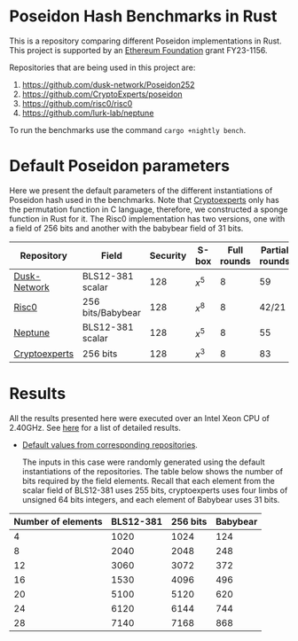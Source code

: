 # Poseidon Hash Benchmarks in Rust
This is a repository comparing different Poseidon implementations in Rust. This project is supported by an [Ethereum Foundation](https://ethereum.foundation/) grant FY23-1156.

Repositories that are being used in this project are:
1. https://github.com/dusk-network/Poseidon252
2. https://github.com/CryptoExperts/poseidon
3. https://github.com/risc0/risc0 
4. https://github.com/lurk-lab/neptune

To run the benchmarks use the command `cargo +nightly bench`.

# Default Poseidon parameters

Here we present the default parameters of the different instantiations of Poseidon hash used in the benchmarks. Note that [Cryptoexperts](https://github.com/CryptoExperts/poseidon) only has the permutation function in C language, therefore, we constructed a sponge function in Rust for it. The Risc0 implementation has two versions, one with a field of 256 bits and another with the babybear field of 31 bits.


| Repository   | Field | Security | S-box | Full rounds | Partial rounds| Width|
| -------------| -------- | -------- |-------- |-------- |-------- |-------- |
| [Dusk-Network](https://github.com/dusk-network/Poseidon252) | BLS12-381 scalar     |  128    | $x^5$ |  8 | 59| 5|
| [Risc0](https://github.com/risc0/risc0)        | 256 bits/Babybear |  128 |  $x^8$ |  8 | 42/21 | 3/24 |
| [Neptune](https://github.com/lurk-lab/neptune)      | BLS12-381 scalar | 128 |  $x^5$ |  8 | 55 | 3 |
| [Cryptoexperts](https://github.com/CryptoExperts/poseidon)| 256 bits | 128 |  $x^3$ |  8 | 83 | 3 |

# Results

All the results presented here were executed over an Intel Xeon CPU of 2.40GHz. See [here](https://mdvillagra.github.io/poseidon-benchmarks/) for a list of detailed results.

* [Default values from corresponding repositories](https://mdvillagra.github.io/poseidon-benchmarks/criterion/Poseidon-all/report/index.html).
  
  The inputs in this case were randomly generated using the default instantiations of the repositories. The table below shows the number of bits required by the field elements. Recall that each element from the scalar field of BLS12-381 uses 255 bits, cryptoexperts uses four limbs of unsigned 64 bits integers, and each element of Babybear uses 31 bits.
  
| Number of elements | BLS12-381 | 256 bits | Babybear |
| -------------------- | ------------------ | --------- | ----------- | 
| 4                                 | 1020      | 1024        | 124      |
| 8                                 | 2040      | 2048        | 248      |
| 12                                | 3060      | 3072        | 372      |
| 16                                | 1530      | 4096        | 496      |
| 20                               | 5100      | 5120        | 620      |
| 24                               | 6120      | 6144        | 744      |
| 28                               | 7140      | 7168        | 868      |
